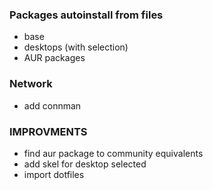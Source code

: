 ### Packages autoinstall from files

- base
- desktops (with selection)
- AUR packages

### Network

- add connman

### IMPROVMENTS

- find aur package to community equivalents
- add skel for desktop selected
- import dotfiles
